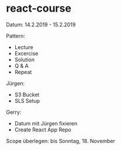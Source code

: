 # react-course

Datum: 14.2.2019  - 15.2.2019

Pattern:
  - Lecture
  - Excercise
  - Solution
  - Q & A
  - Repeat
 
Jürgen:
- S3 Bucket
- SLS Setup

Gerry:
- Datum mit Jürgen fixieren
- Create React App Repo


Scope überlegen: bis Sonntag, 18. November
